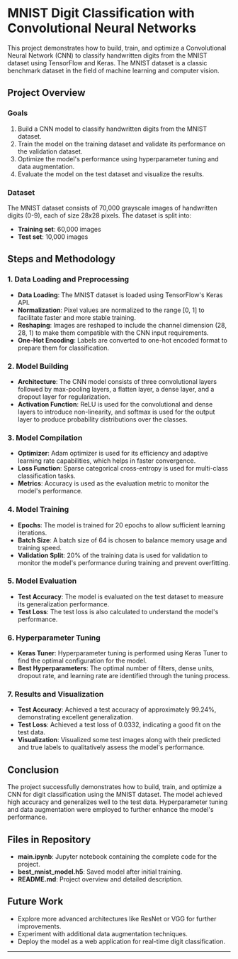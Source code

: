 # MNIST Digit Classification with Convolutional Neural Networks

This project demonstrates how to build, train, and optimize a Convolutional Neural Network (CNN) to classify handwritten digits from the MNIST dataset using TensorFlow and Keras. The MNIST dataset is a classic benchmark dataset in the field of machine learning and computer vision.

## Project Overview

### Goals
1. Build a CNN model to classify handwritten digits from the MNIST dataset.
2. Train the model on the training dataset and validate its performance on the validation dataset.
3. Optimize the model's performance using hyperparameter tuning and data augmentation.
4. Evaluate the model on the test dataset and visualize the results.

### Dataset
The MNIST dataset consists of 70,000 grayscale images of handwritten digits (0-9), each of size 28x28 pixels. The dataset is split into:
- **Training set**: 60,000 images
- **Test set**: 10,000 images

## Steps and Methodology

### 1. Data Loading and Preprocessing

- **Data Loading**: The MNIST dataset is loaded using TensorFlow's Keras API.
- **Normalization**: Pixel values are normalized to the range [0, 1] to facilitate faster and more stable training.
- **Reshaping**: Images are reshaped to include the channel dimension (28, 28, 1) to make them compatible with the CNN input requirements.
- **One-Hot Encoding**: Labels are converted to one-hot encoded format to prepare them for classification.

### 2. Model Building

- **Architecture**: The CNN model consists of three convolutional layers followed by max-pooling layers, a flatten layer, a dense layer, and a dropout layer for regularization.
- **Activation Function**: ReLU is used for the convolutional and dense layers to introduce non-linearity, and softmax is used for the output layer to produce probability distributions over the classes.

### 3. Model Compilation

- **Optimizer**: Adam optimizer is used for its efficiency and adaptive learning rate capabilities, which helps in faster convergence.
- **Loss Function**: Sparse categorical cross-entropy is used for multi-class classification tasks.
- **Metrics**: Accuracy is used as the evaluation metric to monitor the model's performance.

### 4. Model Training

- **Epochs**: The model is trained for 20 epochs to allow sufficient learning iterations.
- **Batch Size**: A batch size of 64 is chosen to balance memory usage and training speed.
- **Validation Split**: 20% of the training data is used for validation to monitor the model's performance during training and prevent overfitting.

### 5. Model Evaluation

- **Test Accuracy**: The model is evaluated on the test dataset to measure its generalization performance.
- **Test Loss**: The test loss is also calculated to understand the model's performance.

### 6. Hyperparameter Tuning

- **Keras Tuner**: Hyperparameter tuning is performed using Keras Tuner to find the optimal configuration for the model.
- **Best Hyperparameters**: The optimal number of filters, dense units, dropout rate, and learning rate are identified through the tuning process.

### 7. Results and Visualization

- **Test Accuracy**: Achieved a test accuracy of approximately 99.24%, demonstrating excellent generalization.
- **Test Loss**: Achieved a test loss of 0.0332, indicating a good fit on the test data.
- **Visualization**: Visualized some test images along with their predicted and true labels to qualitatively assess the model's performance.

## Conclusion

The project successfully demonstrates how to build, train, and optimize a CNN for digit classification using the MNIST dataset. The model achieved high accuracy and generalizes well to the test data. Hyperparameter tuning and data augmentation were employed to further enhance the model's performance.

## Files in Repository

- **main.ipynb**: Jupyter notebook containing the complete code for the project.
- **best_mnist_model.h5**: Saved model after initial training.
- **README.md**: Project overview and detailed description.

## Future Work

- Explore more advanced architectures like ResNet or VGG for further improvements.
- Experiment with additional data augmentation techniques.
- Deploy the model as a web application for real-time digit classification.

---
